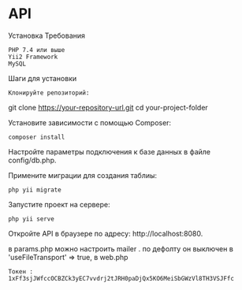 # API

Установка
Требования

    PHP 7.4 или выше
    Yii2 Framework
    MySQL

Шаги для установки

    Клонируйте репозиторий:

git clone https://your-repository-url.git
cd your-project-folder

Установите зависимости с помощью Composer:

    composer install

Настройте параметры подключения к базе данных в файле config/db.php.

Примените миграции для создания таблиы:

    php yii migrate

Запустите проект на сервере:

    php yii serve

Откройте API в браузере по адресу: http://localhost:8080.

в params.php можно настроить mailer . по дефолту он выключен в         'useFileTransport' => true,  в  web.php

    Токен : 1xFf3sjJWfccOCBZCk3yEC7vvdrj2tJRH0paDjQx5KO6MeiSbGWzVl8TH3VSJFfc
